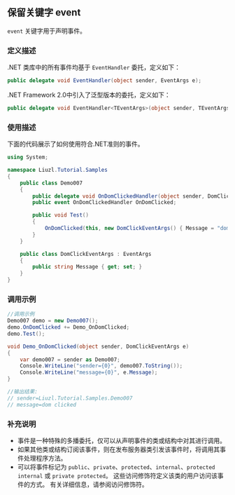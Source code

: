 ## 保留关键字 event
`event` 关键字用于声明事件。<br>

### 定义描述
.NET 类库中的所有事件均基于 `EventHandler` 委托，定义如下：
```csharp
public delegate void EventHandler(object sender, EventArgs e);
```
.NET Framework 2.0中引入了泛型版本的委托，定义如下：
```csharp
public delegate void EventHandler<TEventArgs>(object sender, TEventArgs e);
```

### 使用描述
下面的代码展示了如何使用符合.NET准则的事件。
```csharp 
using System;

namespace Liuzl.Tutorial.Samples
{
    public class Demo007
    {
        public delegate void OnDomClickedHandler(object sender, DomClickEventArgs e);
        public event OnDomClickedHandler OnDomClicked;

        public void Test()
        {
            OnDomClicked(this, new DomClickEventArgs() { Message = "dom clicked" });
        }
    }

    public class DomClickEventArgs : EventArgs
    {
        public string Message { get; set; }
    }
}
```

### 调用示例
```csharp
//调用示例
Demo007 demo = new Demo007();
demo.OnDomClicked += Demo_OnDomClicked;
demo.Test();

void Demo_OnDomClicked(object sender, DomClickEventArgs e)
{
    var demo007 = sender as Demo007;
    Console.WriteLine("sender={0}", demo007.ToString());
    Console.WriteLine("message={0}", e.Message);
}

//输出结果:
// sender=Liuzl.Tutorial.Samples.Demo007
// message=dom clicked
```

### 补充说明
* 事件是一种特殊的多播委托，仅可以从声明事件的类或结构中对其进行调用。
* 如果其他类或结构订阅该事件，则在发布服务器类引发该事件时，将调用其事件处理程序方法。
* 可以将事件标记为 `public`、`private`、`protected`、`internal`、`protected internal` 或 `private protected`。 这些访问修饰符定义该类的用户访问该事件的方式。 有关详细信息，请参阅访问修饰符。